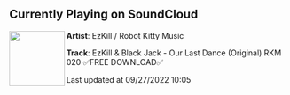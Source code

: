 ## Currently Playing on SoundCloud

[<img align="left" width="100" src="https://i1.sndcdn.com/artworks-RBO7BWLRrICAwx0L-5ccvOQ-t500x500.jpg">](https://soundcloud.com/ezkill715/ezkill-black-jack-our-last-dance-original-rkm-020)

**Artist**: EzKill / Robot Kitty Music 

**Track**: EzKill & Black Jack - Our Last Dance (Original) RKM 020 ✅FREE DOWNLOAD✅

Last updated at 09/27/2022 10:05
